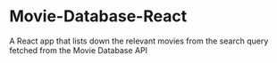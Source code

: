 # Movie-Database-React
A React app that lists down the relevant movies from the search query fetched from the Movie Database API
